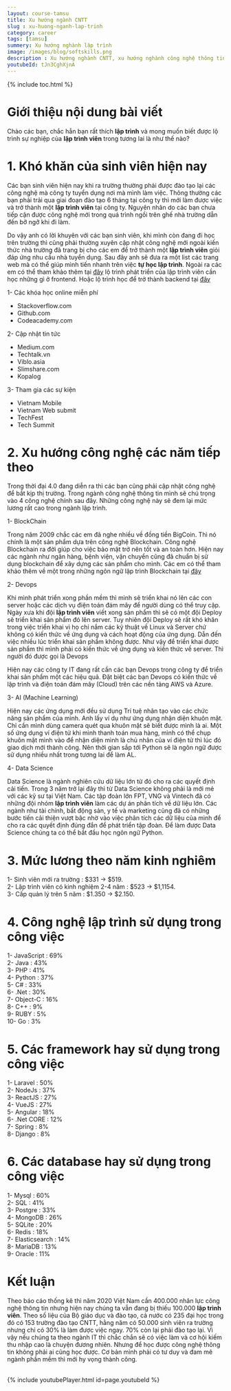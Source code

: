 ```yaml
---
layout: course-tamsu
title: Xu hướng ngành CNTT
slug : xu-huong-nganh-lap-trinh
category: career
tags: [tamsu]
summery: Xu hướng nghành lập trình   
image: /images/blog/softskills.png
description : Xu hướng nghành CNTT, xu hướng nghành công nghệ thông tin. Có nên học lập trình, học lập trình bắt đầu từ đâu, lương nghành IT, có nên học lập trình
youtubeId: tJn3CghXjnA
---
```


{% include toc.html %}

# **Giới thiệu nội dung bài viết**

Chào các bạn, chắc hẳn bạn rất thích <b>lập trình</b> và mong muốn biết được lộ trình sự nghiệp của <b>lập trình viên</b> trong tương lai là như thế nào? 

# **1. Khó khăn của sinh viên hiện nay**

Các bạn sinh viên hiện nay khi ra trường thường phải được đào tạo lại các công nghệ mà công ty tuyển dụng nơi mà mình làm việc. Thông thường các bạn phải trải qua giai đoạn đào tạo 6 tháng tại công ty thì mới làm được việc và trở thành một <b>lập trình viên</b> tại công ty. Nguyên nhân do các bạn chưa tiếp cận được công nghệ mới trong quá trình ngồi trên ghế nhà trường dẫn đến bỡ ngỡ khi đi làm.

Do vậy anh có lời khuyên với các bạn sinh viên, khi mình còn đang đi học trên trường thì cũng phải thường xuyên cập nhật công nghệ mới ngoài kiến thức nhà trường đã trang bị cho các em để trở thành một <b>lập trình viên</b> giỏi đáp ứng nhu cầu nhà tuyển dụng. Sau đây anh sẽ đưa ra một list các trang web mà có thể giúp mình tiến nhanh trên việc <b>tự học lập trình</b>. Ngoài ra các em có thể tham khảo thêm tại [đây](https://levunguyen.com/career/2020/07/03/lo-trinh-tro-thanh-lap-trinh-vien-frontend/) lộ trình phát triển của lập trình viên cần học những gì ở frontend. Hoặc lộ trình học để trở thành backend tại [đây](https://levunguyen.com/career/2020/07/02/lo-trinh-tro-thanh-lap-trinh-vien-java/)

1- Các khóa học online miễn phí
+ Stackoverflow.com
+ Github.com
+ Codeacademy.com

2- Cập nhật tin tức
+ Medium.com
+ Techtalk.vn
+ Viblo.asia
+ Slimshare.com
+ Kopalog

3- Tham gia các sự kiện
+ Vietnam Mobile
+ Vietnam Web submit
+ TechFest
+ Tech Summit

# **2. Xu hướng công nghệ các năm tiếp theo**

Trong thời đại 4.0 đang diễn ra thì các bạn cũng phải cập nhật công nghệ để bắt kịp thị trường. Trong ngành công nghệ thông tin mình sẽ chú trọng vào 4 công nghệ chính sau đây. Những công nghệ này sẽ đem lại mức lương rất cao trong ngành lập trình.

1- BlockChain

Trong năm 2009 chắc các em đã nghe nhiều về đồng tiền BigCoin. Thì nó chính là một sản phẩm dựa trên công nghệ Blockchain. Công nghệ Blockchain ra đời giúp cho việc bảo mật trở nên tốt và an toàn hơn. Hiện nay các ngành như ngân hàng, bệnh viện, vận chuyển cũng đã chuẩn bị sử dụng blockchain để xây dựng các sản phẩm cho mình. Các em có thể tham khảo thêm về một trong những ngôn ngữ lập trình Blockchain tại [đây](https://solidity.readthedocs.io/en/v0.6.10/)


2- Devops

Khi mình phát triển xong phần mềm thì mình sẽ triển khai nó lên các con server hoặc các dịch vụ điện toán đám mây để người dùng có thể truy cập. Ngày xưa khi đội <b>lập trình viên</b> viết xong sản phẩm thì sẽ có một đội Deploy sẽ triển khai sản phẩm đó lên server. Tuy nhiên đội Deploy sẽ rất khó khăn trong việc triển khai vì họ chỉ nắm các kỹ thuật về Linux và Server chứ không có kiến thức về ứng dụng và cách hoạt động của ứng dụng. Dẫn đến việc nhiều lúc triển khai sản phẩm không được. Như vậy để triển khai được sản phẩm thì mình phải có kiến thức về ứng dụng và kiến thức về server. Thì người đó được gọi là Devops

Hiện nay các công ty IT đang rất cần các bạn Devops trong công ty để triển khai sản phẩm một các hiệu quả. Đặt biệt các bạn Devops có kiến thức về lập trình và điện toán đám mây (Cloud) trên các nền tảng AWS và Azure.

3- AI (Machine Learning)

Hiện nay các ứng dụng mới đều sử dụng Trí tuệ nhân tạo vào các chức năng sản phẩm của mình. Anh lấy ví dụ như ứng dụng nhận diện khuôn mặt. Chỉ cần mình dùng camera quét qua khuôn mặt sẽ biết được mình là ai. Một số ứng dụng ví điện tử khi mình thanh toán mua hàng, mình có thể chụp khuôn mặt mình vào để nhận diện mình là chủ nhân của ví điện tử thì lúc đó giao dịch mới thành công. Nên thời gian sắp tới Python sẽ là ngôn ngữ được sử dụng nhiều nhất trong tương lai để làm AL.

4- Data Science

Data Science là ngành nghiên cứu dữ liệu lớn từ đó cho ra các quyết định cải tiến. Trong 3 năm trở lại đây thì từ Data Science không phải là mới mẻ với các kỹ sư tại Việt Nam. Các tập đoàn lớn FPT, VNG và Vintech đã có những đội nhóm <b>lập trình viên</b> làm các dự án phân tích về dữ liệu lớn. Các ngành như tài chính, bất động sản, y tế và marketing cũng đã có những bước tiến cải thiện vượt bậc nhờ vào việc phân tích các dữ liệu của mình để cho ra các quyết định đúng đắn để phát triển tập đoàn. Để làm được Data Science chúng ta có thể bắt đầu học ngôn ngữ Python.

# **3. Mức lương theo năm kinh nghiêm**

1- Sinh viên mới ra trường : $331 -> $519. <br>
2- Lập trình viên có kinh nghiệm 2-4 năm : $523 -> $1,1154. <br>
3- Cấp quản lý trên 5 năm : $1.350 -> $2.150. <br>


# **4. Công nghệ lập trình sử dụng trong công việc**

1- JavaScript 	: 	69%<br>
2- Java 	   	: 	43%<br>
3- PHP 			:	41%<br>
4- Python		:	37%<br>
5- C#			:	33%<br>
6- .Net			:	30%<br>
7- Object-C		:	16%<br>
8- C++			:	9%<br>
9- RUBY 		:	5%<br>
10- Go 			:	3%<br>

# **5. Các framework hay sử dụng trong công việc**

1- Laravel	:	50%<br>
2- NodeJs	:	37%<br>
3- ReactJS	:	27%<br>
4- VueJS	:	27%<br>
5- Angular	:	18%<br>
6- .Net CORE 	: 12%<br>
7- Spring	:	8%<br>
8- Django	:	8%<br>

# **6. Các database hay sử dụng trong công việc**	

1- Mysql	:	60%<br>
2- SQL		:	41%<br>
3- Postgre 	:	33%<br>
4- MongoDB	:	26%<br>
5- SQLite	:	20%<br>
6- Redis	:	18%<br>
7- Elasticsearch :	14%<br>
8- MariaDB	:	13%<br>
9- Oracle	:	11%<br>

# **Kết luận**

Theo báo cáo thống kê thì năm 2020 Việt Nam cần 400.000 nhân lực công nghệ thông tin nhưng hiện nay chúng ta vẫn đang bị thiếu 100.000 <b>lập trình viên</b>. Theo số liệu của Bộ giáo dục và đào tạo, cả nước có 235 đại học trong đó có 153 trường đào tạo CNTT, hằng năm có 50.000 sinh viên ra trường nhưng chỉ có 30% là làm được việc ngay. 70% còn lại phải đào tạo lại. Vì vậy nếu chúng ta theo ngành IT thì chắc chắn sẽ có việc làm và cơ hội kiếm thu nhập cao là chuyện đương nhiên. Nhưng để học được công nghệ thông tin không phải ai cũng học được. Cơ bản mình phải có tư duy và đam mê ngành phần mềm thì mới hy vọng thành công.


<br>
{% include youtubePlayer.html id=page.youtubeId %}
